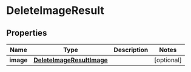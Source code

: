 

# DeleteImageResult


## Properties

| Name | Type | Description | Notes |
|------------ | ------------- | ------------- | -------------|
|**image** | [**DeleteImageResultImage**](DeleteImageResultImage.md) |  |  [optional] |



